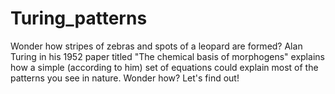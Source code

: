 # Turing_patterns
Wonder how stripes of zebras and spots of a leopard are formed? Alan Turing in his 1952 paper titled "The chemical basis of morphogens" explains how a simple (according to him) set of equations could explain most of the patterns you see in nature. Wonder how? Let's find out!
